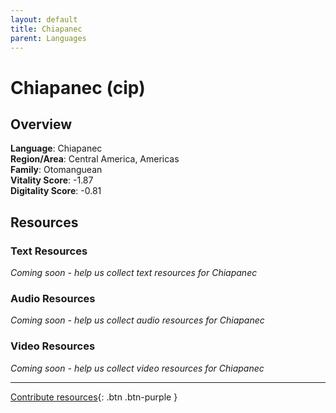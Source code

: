 ```yaml
---
layout: default
title: Chiapanec
parent: Languages
---
```


# Chiapanec (cip)

## Overview

**Language**: Chiapanec  
**Region/Area**: Central America, Americas  
**Family**: Otomanguean  
**Vitality Score**: -1.87  
**Digitality Score**: -0.81  

## Resources

### Text Resources
*Coming soon - help us collect text resources for Chiapanec*

### Audio Resources
*Coming soon - help us collect audio resources for Chiapanec*

### Video Resources
*Coming soon - help us collect video resources for Chiapanec*

---

[Contribute resources](https://fairtrain.github.io/){: .btn .btn-purple }
